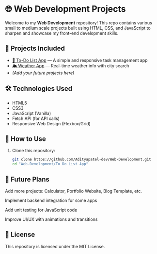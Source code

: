 # 🌐 Web Development Projects

Welcome to my **Web Development** repository! This repo contains various small to medium scale projects built using HTML, CSS, and JavaScript to sharpen and showcase my front-end development skills.

## 📂 Projects Included

- [📝 To-Do List App](./To%20Do%20List%20App) — A simple and responsive task management app  
- [🌦️ Weather App](./Weather%20App) — Real-time weather info with city search  
- *(Add your future projects here)*

## 🛠️ Technologies Used

- HTML5  
- CSS3  
- JavaScript (Vanilla)  
- Fetch API (for API calls)  
- Responsive Web Design (Flexbox/Grid)

## 🚀 How to Use

1. Clone this repository:

   ```bash
   git clone https://github.com/Adityapatel-dev/Web-Development.git
   cd "Web-Development/To Do List App"

## 🔧 Future Plans
Add more projects: Calculator, Portfolio Website, Blog Template, etc.

Implement backend integration for some apps

Add unit testing for JavaScript code

Improve UI/UX with animations and transitions

## 📜 License
This repository is licensed under the MIT License.
